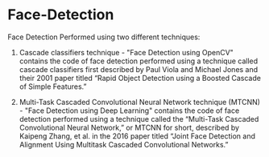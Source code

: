 # Face-Detection

Face Detection Performed using two different techniques:

1) Cascade classifiers technique - "Face Detection using OpenCV" contains the code of face detection performed using a technique called cascade classifiers first described by Paul Viola and Michael Jones and their 2001 paper titled “Rapid Object Detection using a Boosted Cascade of Simple Features.”

2) Multi-Task Cascaded Convolutional Neural Network technique (MTCNN) - "Face Detection using Deep Learning" contains the code of face detection performed using a technique called the “Multi-Task Cascaded Convolutional Neural Network,” or MTCNN for short, described by Kaipeng Zhang, et al. in the 2016 paper titled “Joint Face Detection and Alignment Using Multitask Cascaded Convolutional Networks.”
